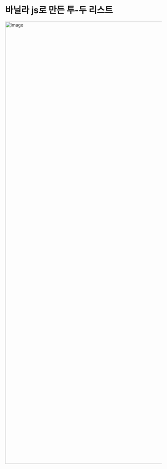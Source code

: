 # 바닐라 js로 만든 투-두 리스트

<img width="1421" alt="image" src="https://github.com/qpwoei0123/220124_js_todolist/assets/85989215/93c13c3a-c574-4112-a6fe-290890b48f5f">
